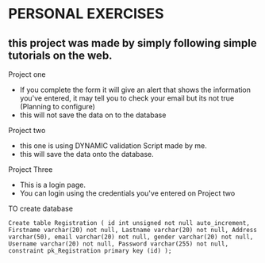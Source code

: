 PERSONAL EXERCISES
==================

this project was made by simply following simple tutorials on the web.
----------------------------------------------------------------------

Project one
- If you complete the form it will give an alert that shows the information you've entered, it may tell you to check your email but its not true (Planning to configure)
- this will not save the data on to the database

Project two
- this one is using DYNAMIC validation Script made by me.
- this will save the data onto the database.

Project Three
- This is a login page.
- You can login using the credentials you've entered on Project two


TO create database

`Create table Registration (
  id int unsigned not null auto_increment,
  Firstname varchar(20) not null,
  Lastname varchar(20) not null,
  Address varchar(50),
  email varchar(20) not null,
  gender varchar(20) not null,
  Username varchar(20) not null,
  Password varchar(255) not null,
  constraint pk_Registration primary key (id)
  );`
